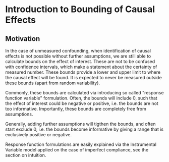 # Introduction to Bounding of Causal Effects

## Motivation

In the case of unmeasured confounding, when identification of causal effects is not possible without further assumptions, we are still able to calculate bounds on the effect of interest. These are not to be confused with confidence intervals, which make a statement about the certainty of measured number. These bounds provide a lower and upper limit to where the causal effect will be found. It is expected to never be measured outside these bounds  (apart from random variability).

Commonly, these bounds are calculated via introducing so called "response function variable" formulation. Often, the bounds will include 0, such that the effect of interest could be negative or positive, i.e. the bounds are not too informative. Importantly, these bounds are completely free from assumptions.

Generally, adding further assumptions will tigthen the bounds, and often start exclude 0, i.e. the bounds become informative by giving a range that is exclusively positive or negative.

Response function formulations are easily explained via the Instrumental Variable model applied on the case of imperfect compliance, see the section on intuition.
